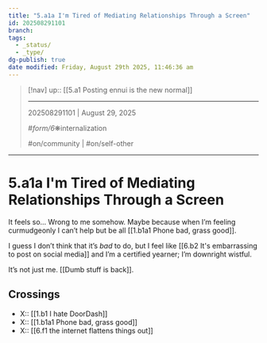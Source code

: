 ```yaml
---
title: "5.a1a I'm Tired of Mediating Relationships Through a Screen"
id: 202508291101
branch:
tags:
  - _status/
  - _type/
dg-publish: true
date modified: Friday, August 29th 2025, 11:46:36 am
---
```


> [!nav]
> up:: [[5.a1 Posting ennui is the new normal]]
>
> ---
> 202508291101 | August 29, 2025
>
> #_form/6_❋internalization 
> 
> #on/community | #on/self-other

---

# 5.a1a I'm Tired of Mediating Relationships Through a Screen

It feels so… Wrong to me somehow. Maybe because when I’m feeling curmudgeonly I can’t help but be all [[1.b1a1 Phone bad, grass good]].

I guess I don’t think that it’s *bad* to do, but I feel like [[6.b2 It's embarrassing to post on social media]] and I’m a certified yearner; I’m downright wistful.

It’s not just me. [[Dumb stuff is back]].

## Crossings

- X:: [[1.b1 I hate DoorDash]]
- X:: [[1.b1a1 Phone bad, grass good]]
- X:: [[6.f1 the internet flattens things out]]
